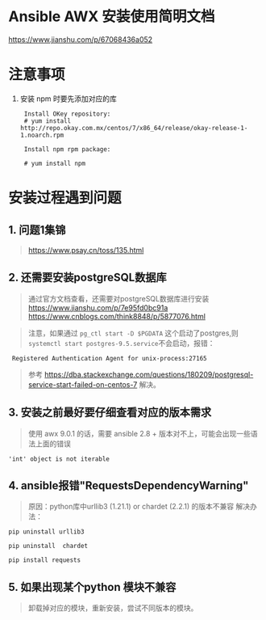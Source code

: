 # Ansible AWX 安装使用简明文档

https://www.jianshu.com/p/67068436a052

# 注意事项
1. 安装 npm 时要先添加对应的库
   ```
    Install OKey repository:
    # yum install http://repo.okay.com.mx/centos/7/x86_64/release/okay-release-1-1.noarch.rpm

    Install npm rpm package:

    # yum install npm

   ```

# 安装过程遇到问题

## 1. 问题1集锦
> https://www.psay.cn/toss/135.html

## 2. 还需要安装postgreSQL数据库
> 通过官方文档查看，还需要对postgreSQL数据库进行安装  
https://www.jianshu.com/p/7e95fd0bc91a    
https://www.cnblogs.com/think8848/p/5877076.html  

> 注意，如果通过 `pg_ctl start -D $PGDATA` 这个启动了postgres,则`systemctl start postgres-9.5.service`不会启动，报错：
```
 Registered Authentication Agent for unix-process:27165
```
> 参考 https://dba.stackexchange.com/questions/180209/postgresql-service-start-failed-on-centos-7 解决。

## 3. 安装之前最好要仔细查看对应的版本需求
> 使用 awx 9.0.1 的话，需要 ansible 2.8 +
> 版本对不上，可能会出现一些语法上面的错误

```
'int' object is not iterable
```

## 4. ansible报错"RequestsDependencyWarning"
> 原因：python库中urllib3 (1.21.1) or chardet (2.2.1) 的版本不兼容
> 解决办法：
```
pip uninstall urllib3
 
pip uninstall  chardet
 
pip install requests
```

## 5. 如果出现某个python 模块不兼容
> 卸载掉对应的模块，重新安装，尝试不同版本的模块。